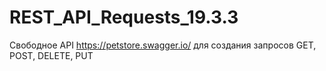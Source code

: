 # REST_API_Requests_19.3.3
Cвободное API https://petstore.swagger.io/ для создания запросов GET, POST, DELETE, PUT
